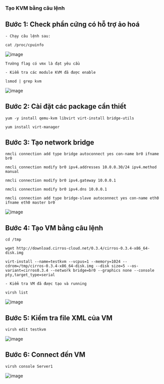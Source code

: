 ### Tạo KVM bằng câu lệnh
## Bước 1: Check phần cứng có hỗ trợ ảo hoá

    - Chạy câu lệnh sau:
    
    cat /proc/cpuinfo
    
  ![image](https://user-images.githubusercontent.com/44855268/139798874-2197a6eb-c3ef-44f7-93a8-3be0edadba19.png)
    
    Trường flag có vmx là đạt yêu cầu
    
    - Kiểm tra các module KVM đã được enable
    
    lsmod | grep kvm
    
  ![image](https://user-images.githubusercontent.com/44855268/139799080-677407e1-76a4-4f20-8309-08742940327a.png)

## Bước 2: Cài đặt các package cần thiết

    yum -y install qemu-kvm libvirt virt-install bridge-utils
    
    yum install virt-manager 
    
## Bước 3: Tạo network bridge
    
    nmcli connection add type bridge autoconnect yes con-name br0 ifname br0
    
    nmcli connection modify br0 ipv4.addresses 10.0.0.30/24 ipv4.method manual
    
    nmcli connection modify br0 ipv4.gateway 10.0.0.1
    
    nmcli connection modify br0 ipv4.dns 10.0.0.1
    
    nmcli connection add type bridge-slave autoconnect yes con-name eth0 ifname eth0 master br0
    
  ![image](https://user-images.githubusercontent.com/44855268/139800803-538034c9-96d9-4927-b857-1220f63e186d.png)

 ## Bước 4: Tạo VM bằng câu lệnh
 
    cd /tmp
    
    wget http://download.cirros-cloud.net/0.3.4/cirros-0.3.4-x86_64-disk.img
    
    virt-install --name=testkvm --vcpus=1 --memory=1024 --cdrom=/tmp/cirros-0.3.4-x86_64-disk.img --disk size=5 --os-variant=cirros0.3.4 --network bridge=br0 --graphics none --console pty,target_type=serial
    
    - Kiểm tra VM đã được tạo và running
    
    virsh list
    
  ![image](https://user-images.githubusercontent.com/44855268/139801033-5ffdf96b-3f04-4388-94c1-9fac86d25019.png)
    
## Bước 5: Kiểm tra file XML của VM
 
    virsh edit testkvm
    
  ![image](https://user-images.githubusercontent.com/44855268/139801849-21cef19e-a080-493b-ba6b-0385ab2691d9.png)

## Bước 6: Connect đến VM

    virsh console Server1
    
  ![image](https://user-images.githubusercontent.com/44855268/139803104-104cd314-38f4-4d17-8f2d-a007fa19c115.png)

    

 
    
    
    
    
    
    
